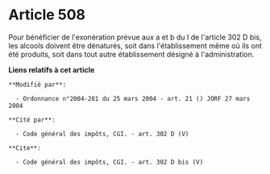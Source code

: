 # Article 508

Pour bénéficier de l'exonération prévue aux a et b du I de l'article 302 D bis, les alcools doivent être dénaturés, soit dans
l'établissement même où ils ont été produits, soit dans tout autre établissement désigné à l'administration.

**Liens relatifs à cet article**

	**Modifié par**:

	  - Ordonnance n°2004-281 du 25 mars 2004 - art. 21 () JORF 27 mars 2004

	**Cité par**:

	  - Code général des impôts, CGI. - art. 302 D (V)

	**Cite**:

	  - Code général des impôts, CGI. - art. 302 D bis (V)
